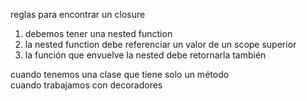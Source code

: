 
reglas para encontrar un closure

1.  debemos tener una nested function
2.  la nested function debe referenciar un valor de un scope superior
3.  la función que envuelve la nested debe retornarla también

cuando tenemos una clase que tiene solo un método  
cuando trabajamos con decoradores
